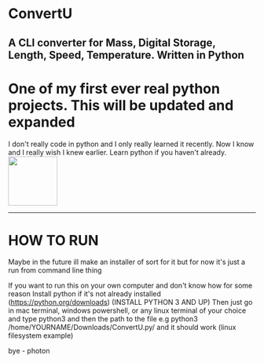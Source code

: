 # ConvertU
A CLI converter for Mass, Digital Storage, Length, Speed, Temperature. Written in Python
-------------------------------------------------------------------------------------------------------------------
<h1>One of my first ever real python projects. This will be updated and expanded</h1>
I don't really code in python and I only really learned it recently. Now I know and I really wish I knew earlier. Learn python if you haven't already.

 <img src="https://cdn.discordapp.com/attachments/655147160190320651/997675726394376262/1024px-Python-logo-notext.svg.png" width="100"/>

-------------------------------------------------------------------------------------------------------------------
<h1>HOW TO RUN</h1>
Maybe in the future ill make an installer of sort for it but for now it's just a run from command line thing

If you want to run this on your own computer and don't know how for some reason Install python if it's not already installed (https://python.org/downloads) (INSTALL PYTHON 3 AND UP) Then just go in mac terminal, windows powershell, or any linux terminal of your choice and type python3 and then the path to the file e.g python3 /home/YOURNAME/Downloads/ConvertU.py/ and it should work (linux filesystem example)

bye - photon
